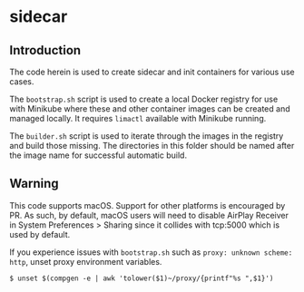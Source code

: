 # sidecar

## Introduction
The code herein is used to create sidecar and init containers for various use
cases. 

The `bootstrap.sh` script is used to create a local Docker registry
for use with Minikube where these and other container images can be created
and managed locally. It requires `limactl` available with Minikube running.

The `builder.sh` script is used to iterate through the images in the registry
and build those missing. The directories in this folder should be named after
the image name for successful automatic build.

## Warning

This code supports macOS. Support for other platforms is encouraged by PR. As
such, by default, macOS users will need to disable AirPlay Receiver in System
Preferences > Sharing since it collides with tcp:5000 which is used by default.

If you experience issues with `bootstrap.sh` such as
`proxy: unknown scheme: http`, unset proxy environment variables.

```
$ unset $(compgen -e | awk 'tolower($1)~/proxy/{printf"%s ",$1}')
```